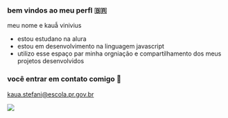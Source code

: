 ### bem vindos ao meu perfl 🇧🇷

meu nome e kauẫ vinivius

- estou estudano na alura
- estou em desenvolvimento na linguagem javascript
- utilizo esse espaço par minha orgniação e compartilhamento dos meus projetos desenvolvidos
  
### você entrar em contato comigo 🥇

kaua.stefani@escola.pr.gov.br

![](https://media1.tenor.com/m/GCH4jHkF7l0AAAAd/su%C3%A1rez-luisito.gif)


